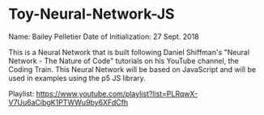# Toy-Neural-Network-JS

Name: Bailey Pelletier
Date of Initialization: 27 Sept. 2018

This is a Neural Network that is built following Daniel Shiffman's "Neural Network - The Nature of Code"
tutorials on his YouTube channel, the Coding Train. This Neural Network will be based on JavaScript and
will be used in examples using the p5 JS library.

Playlist: https://www.youtube.com/playlist?list=PLRqwX-V7Uu6aCibgK1PTWWu9by6XFdCfh
